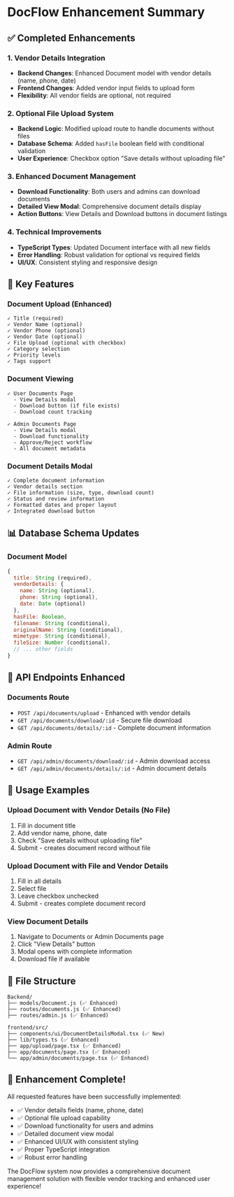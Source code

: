 # DocFlow Enhancement Summary

## ✅ Completed Enhancements

### 1. Vendor Details Integration
- **Backend Changes**: Enhanced Document model with vendor details (name, phone, date)
- **Frontend Changes**: Added vendor input fields to upload form
- **Flexibility**: All vendor fields are optional, not required

### 2. Optional File Upload System
- **Backend Logic**: Modified upload route to handle documents without files
- **Database Schema**: Added `hasFile` boolean field with conditional validation
- **User Experience**: Checkbox option "Save details without uploading file"

### 3. Enhanced Document Management
- **Download Functionality**: Both users and admins can download documents
- **Detailed View Modal**: Comprehensive document details display
- **Action Buttons**: View Details and Download buttons in document listings

### 4. Technical Improvements
- **TypeScript Types**: Updated Document interface with all new fields
- **Error Handling**: Robust validation for optional vs required fields
- **UI/UX**: Consistent styling and responsive design

## 🎯 Key Features

### Document Upload (Enhanced)
```
✓ Title (required)
✓ Vendor Name (optional)
✓ Vendor Phone (optional)
✓ Vendor Date (optional)
✓ File Upload (optional with checkbox)
✓ Category selection
✓ Priority levels
✓ Tags support
```

### Document Viewing
```
✓ User Documents Page
  - View Details modal
  - Download button (if file exists)
  - Download count tracking

✓ Admin Documents Page
  - View Details modal
  - Download functionality
  - Approve/Reject workflow
  - All document metadata
```

### Document Details Modal
```
✓ Complete document information
✓ Vendor details section
✓ File information (size, type, download count)
✓ Status and review information
✓ Formatted dates and proper layout
✓ Integrated download button
```

## 📊 Database Schema Updates

### Document Model
```javascript
{
  title: String (required),
  vendorDetails: {
    name: String (optional),
    phone: String (optional),
    date: Date (optional)
  },
  hasFile: Boolean,
  filename: String (conditional),
  originalName: String (conditional),
  mimetype: String (conditional),
  fileSize: Number (conditional),
  // ... other fields
}
```

## 🔧 API Endpoints Enhanced

### Documents Route
- `POST /api/documents/upload` - Enhanced with vendor details
- `GET /api/documents/download/:id` - Secure file download
- `GET /api/documents/details/:id` - Complete document information

### Admin Route
- `GET /api/admin/documents/download/:id` - Admin download access
- `GET /api/admin/documents/details/:id` - Admin document details

## 🚀 Usage Examples

### Upload Document with Vendor Details (No File)
1. Fill in document title
2. Add vendor name, phone, date
3. Check "Save details without uploading file"
4. Submit - creates document record without file

### Upload Document with File and Vendor Details
1. Fill in all details
2. Select file
3. Leave checkbox unchecked
4. Submit - creates complete document record

### View Document Details
1. Navigate to Documents or Admin Documents page
2. Click "View Details" button
3. Modal opens with complete information
4. Download file if available

## 📁 File Structure
```
Backend/
├── models/Document.js (✅ Enhanced)
├── routes/documents.js (✅ Enhanced)
├── routes/admin.js (✅ Enhanced)

frontend/src/
├── components/ui/DocumentDetailsModal.tsx (✅ New)
├── lib/types.ts (✅ Enhanced)
├── app/upload/page.tsx (✅ Enhanced)
├── app/documents/page.tsx (✅ Enhanced)
└── app/admin/documents/page.tsx (✅ Enhanced)
```

## 🎉 Enhancement Complete!

All requested features have been successfully implemented:
- ✅ Vendor details fields (name, phone, date)
- ✅ Optional file upload capability
- ✅ Download functionality for users and admins
- ✅ Detailed document view modal
- ✅ Enhanced UI/UX with consistent styling
- ✅ Proper TypeScript integration
- ✅ Robust error handling

The DocFlow system now provides a comprehensive document management solution with flexible vendor tracking and enhanced user experience!